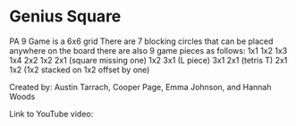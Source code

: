 # Genius Square
PA 9
Game is a 6x6 grid
There are 7 blocking circles that can be placed anywhere on the board
there are also 9 game pieces as follows:
  1x1
  1x2
  1x3
  1x4
  2x2
  1x2 2x1 (square missing one)
  1x2 3x1 (L piece)
  3x1 2x1 (tetris T)
  2x1 1x2 (1x2 stacked on 1x2 offset by one)
  
 Created by:
 Austin Tarrach, Cooper Page, Emma Johnson, and Hannah Woods
 
 Link to YouTube video:
 
  
